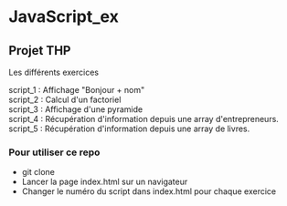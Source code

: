 # JavaScript_ex

## Projet THP

Les différents exercices 

script_1 : Affichage "Bonjour + nom"<br>
script_2 : Calcul d'un factoriel<br>
script_3 : Affichage d'une pyramide<br>
script_4 : Récupération d'information depuis une array d'entrepreneurs.<br>
script_5 : Récupération d'information depuis une array de livres.<br>


### Pour utiliser ce repo

- git clone<br>
- Lancer la page index.html sur un navigateur<br>
- Changer le numéro du script dans index.html pour chaque exercice
